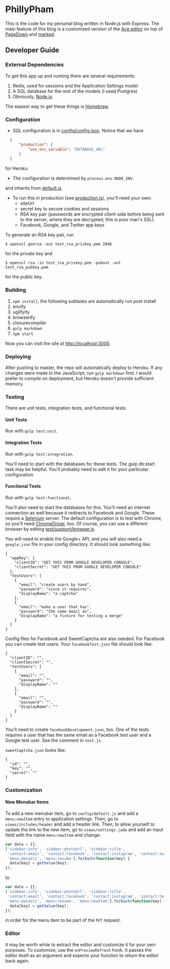 PhillyPham
===

This is the code for my personal blog written in Node.js with Express. The main feature of this blog is a customized version of the [Ace editor](http://ace.c9.io/) on top of [PageDown](https://code.google.com/p/pagedown/) and [marked](https://github.com/chjj/marked). 

Developer Guide
---

### External Dependencies

To get this app up and running there are several requirements:
1. Redis, used for sessions and the Application Settings model
2. A SQL database for the rest of the models (I used Postgres)
3. Obviously, [Node.js](https://nodejs.org/).

The easiest way to get these things is [Homebrew](http://brew.sh/). 

### Configuration

- SQL configuration is in [config/config.json](https://github.com/ppham27/phillypham/blob/master/config/config.json). Notice that we have
```json
  {
      "production": {
          "use_env_variable": "DATABASE_URL"
      }
  }
```
for Heroku.
- The configuration is determined by `process.env.NODE_ENV`.

and inherits from [default.js](https://github.com/ppham27/phillypham/blob/master/config/default.js).
- To run this in production (see [production.js](https://github.com/ppham27/phillypham/blob/master/config/production.js)), you'll need your own:
  - siteUrl
  - secret key to secure cookies and sessions
  - RSA key pair (passwords are encrypted client-side before being sent to the server, where they are decrypted; this is poor man's SSL).
  - Facebook, Google, and Twitter app keys

To generate an RSA key pair, run 
```
$ openssl genrsa -out test_rsa_privkey.pem 2048 
```
for the private key and
```
$ openssl rsa -in test_rsa_privkey.pem -pubout -out test_rsa_pubkey.pem
```
for the public key.

### Building

1. `npm install`, the following subtasks are automatically run post install
  1. envify
  2. uglifyify
  3. browserify
  4. closurecompiler
2. `gulp markdown`
3. `npm start`

Now you can visit the site at [http://localhost:3000](http://localhost:3000).

### Deploying

After pushing to master, the repo will automatically deploy to Heroku. 
If any changes were made to the JavaScript, run `gulp markdown` first. 
I would prefer to compile on deployment, but Heroku doesn't provide sufficient memory.

### Testing

There are unit tests, integration tests, and functional tests.

#### Unit Tests

Run with `gulp test:unit`.


#### Integration Tests

Run with `gulp test:integration`.


You'll need to start with the databases for these tests. The gulp db:start task may be helpful. You'll probably need to edit it for your particular configuration.

#### Functional Tests

Run with `gulp test:functional`.

You'll also need to start the databases for this. You'll need an internet connection as well because it redirects to Facebook and Google. These require a [Selenium](http://www.seleniumhq.org/) server. The default configuration is to test with Chrome, so you'll need [ChromeDriver](https://sites.google.com/a/chromium.org/chromedriver/), too. Of course, you can use a different browser by editing [test/support/browser.js](https://github.com/ppham27/phillypham/blob/master/test/support/browser.js). 

You will need to enable the Google+ API, and you will also need a `google.json` file in your config directory. It should look something like:

```
{
  "appKey": {
    "clientID": "GET THIS FROM GOOGLE DEVELOPER CONSOLE",
    "clientSecret": "GET THIS FROM GOOGLE DEVELOPER CONSOLE"
  },
  "testUsers": [
    {
      "email": "create users by hand",
      "password": "since it requires",
      "displayName": "a captcha"
    },
    {
      "email": "make a user that has",
      "password": "the same email as",
      "displayName": "a fixture for testing a merge"
    }
  ]
}
```

Config files for Facebook and SweetCaptcha are also needed. For Facebook you can create test users. Your `facebookTest.json` file should look like:
```
{
  "clientID": "",
  "clientSecret": "",
  "testUsers": [
    {
      "email": "",
      "password": "",
      "displayName": ""
    },
    {
      "email": "",
      "password": "",
      "displayName": ""
    }
  ]
}
```
You'll need to create `facebookDevelopment.json`, too. One of the tests requires a user that has the same email as a Facebook test user and a Google test user. See the comment in `test.js`.

`sweetCaptcha.json` looks like:
```
{
  "id": "",
  "key": "",
  "secret": ""
}
```

### Customization

#### New Menubar Items

To add a new menubar item, go to `config/default.js` and add a `menu:newItem` entry to application settings. Then, go to `views/includes/header` and add a header link. Then, to allow yourself to update the link to the new item, go to `views/settings.jade` and add an input field with the name `menu:newItem` and change:
```javascript
var data = {};
['sidebar:info', 'sidebar:photoUrl', 'sidebar:title',
 'contact:email', 'contact:facebook', 'contact:instagram', 'contact:twitter',
 'menu:dataViz', 'menu:resume'].forEach(function(key) {
  data[key] = getValue(key);
});
```
to
```javascript
var data = {};
['sidebar:info', 'sidebar:photoUrl', 'sidebar:title',
 'contact:email', 'contact:facebook', 'contact:instagram', 'contact:twitter',
 'menu:dataViz', 'menu:resume', 'menu:newItem'].forEach(function(key) {
  data[key] = getValue(key);
});
```
in order for the menu item to be part of the `PUT` request.

### Editor

It may be worth while to extract the editor and customize it for your own purposes. To customize, use the `onPreviewRefresh` hook. It passes the editor itself as an argument and expects your function to return the editor back again.
